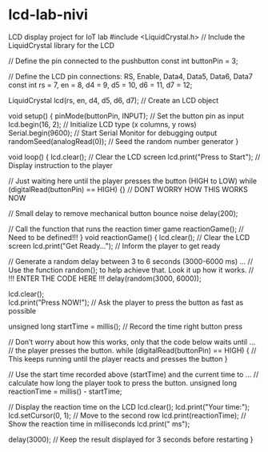 # lcd-lab-nivi
LCD display project for IoT lab
#include <LiquidCrystal.h>  // Include the LiquidCrystal library for the LCD

// Define the pin connected to the pushbutton
const int buttonPin = 3;

// Define the LCD pin connections: RS, Enable, Data4, Data5, Data6, Data7
const int rs = 7, en = 8, d4 = 9, d5 = 10, d6 = 11, d7 = 12;

LiquidCrystal lcd(rs, en, d4, d5, d6, d7);  // Create an LCD object

void setup() {
  pinMode(buttonPin, INPUT);     // Set the button pin as input
  lcd.begin(16, 2);             // Initialize LCD type (x columns, y rows)
  Serial.begin(9600);          // Start Serial Monitor for debugging output
  randomSeed(analogRead(0));   // Seed the random number generator
}

void loop() {
  lcd.clear();                 // Clear the LCD screen
  lcd.print("Press to Start"); // Display instruction to the player

  // Just waiting here until the player presses the button (HIGH to LOW) 
  while (digitalRead(buttonPin) == HIGH) {} // DONT WORRY HOW THIS WORKS NOW

  // Small delay to remove mechanical button bounce noise
  delay(200);

  // Call the function that runs the reaction timer game
  reactionGame(); // Need to be defined!!!
}
void reactionGame() {
  lcd.clear();    // Clear the LCD screen
  lcd.print("Get Ready..."); // Inform the player to get ready

  // Generate a random delay between 3 to 6 seconds (3000-6000 ms) ...
  // Use the function random(); to help achieve that. Look it up how it works.
  // !!! ENTER THE CODE HERE !!!
  delay(random(3000, 6000));
    
  lcd.clear();                 
  lcd.print("Press NOW!");  // Ask the player to press the button as fast as possible

  unsigned long startTime = millis();  // Record the time right button press

  // Don’t worry about how this works, only that the code below waits until ...
  // the player presses the button.
  while (digitalRead(buttonPin) == HIGH) {
    // This keeps running until the player reacts and presses the button
  }

  // Use the start time recorded above (startTime) and the current time to ...
  // calculate how long the player took to press the button.
  unsigned long reactionTime = millis() - startTime;

  // Display the reaction time on the LCD
  lcd.clear();
  lcd.print("Your time:");
  lcd.setCursor(0, 1);         // Move to the second row
  lcd.print(reactionTime);     // Show the reaction time in milliseconds
  lcd.print(" ms");

  delay(3000);  // Keep the result displayed for 3 seconds before restarting
}
